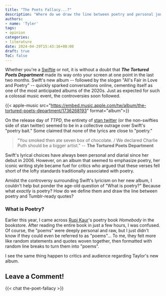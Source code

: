 ```yaml
---
title: "The Poets Fallacy...?"
description: "Where do we draw the line between poetry and personal journaling?"
authors:
- name: 'Tyler'
tags:
- opinion
categories:
- literature
date: 2024-04-29T15:43:16+08:00
draft: true
ToC: false
---
```


Whether you're a [Swiftie](https://www.dictionary.com/e/pop-culture/swiftie/) or not, it is without a doubt that ***The Tortured Poets Department*** made its way onto your screen at one point in the last two months. Swift's new album -- followed by the slogan "All's Fair in Love and Poetry" -- quickly sparked conversations online, cementing itself as one of the most anticipated albums of the 2020s. Just as expected for such a colossal music event, the controversies soon followed.

{{< apple-music src="https://embed.music.apple.com/tw/album/the-tortured-poets-department/1736268193" format="album">}}

On the release day of *TTPD*, the entirety of [stan twitter](https://en.wikipedia.org/wiki/Stan_Twitter) (or the non-swifties side of stan twitter) seemed to be in a collective outrage over Swift's "poetry bait." Some claimed that none of the lyrics are close to "poetry."

> "You smoked then ate seven box of chocolate. / We declared Charlie Puth should be a bigger artist." -- **The Tortured Poets Department**

Swift's lyrical choices have always been personal and diarial since her debut in 2006. However, on an album that seemed to emphasize poetry, her iconic writing style became fuel for critics who argued that these verses fell short of the lofty standards traditionally associated with poetry. 

Amidst the controversy surrounding Swift's lyricism on her new album, I couldn't help but ponder the age-old question of "What is poetry?" Because what *exactly* is poetry? How do we define them and draw the line between poetry and Tumblr-ready quotes?

### What is Poetry?

Earlier this year, I came across [Rupi Kaur](https://en.wikipedia.org/wiki/Rupi_Kaur)'s poetry book *Homebody* in the bookstore. After reading the entire book in just a few hours, I was confused. Of course, the "poems" were deeply personal and raw, but I just didn't know if they could even be referred to as "poems"... To me, they felt more like random statements and quotes woven together, then formatted with random line breaks to turn them into "poems".

I see the same thing happen to critics and audience regarding Taylor's new album. 

## Leave a Comment!

{{< chat the-poet-fallacy >}}
